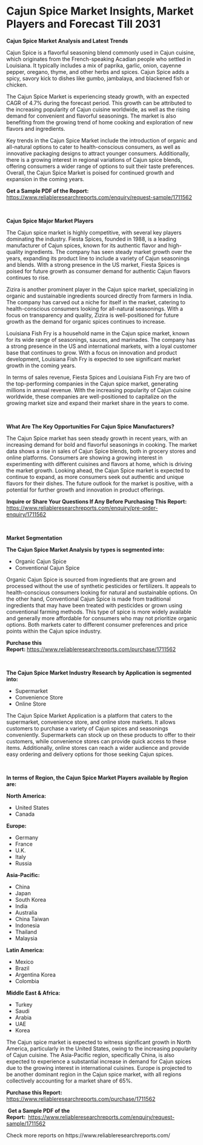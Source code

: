 <p><h1>Cajun Spice Market Insights, Market Players and Forecast Till 2031</h1></p><p><strong>Cajun Spice Market Analysis and Latest Trends</strong></p>
<p><p>Cajun Spice is a flavorful seasoning blend commonly used in Cajun cuisine, which originates from the French-speaking Acadian people who settled in Louisiana. It typically includes a mix of paprika, garlic, onion, cayenne pepper, oregano, thyme, and other herbs and spices. Cajun Spice adds a spicy, savory kick to dishes like gumbo, jambalaya, and blackened fish or chicken.</p><p>The Cajun Spice Market is experiencing steady growth, with an expected CAGR of 4.7% during the forecast period. This growth can be attributed to the increasing popularity of Cajun cuisine worldwide, as well as the rising demand for convenient and flavorful seasonings. The market is also benefiting from the growing trend of home cooking and exploration of new flavors and ingredients.</p><p>Key trends in the Cajun Spice Market include the introduction of organic and all-natural options to cater to health-conscious consumers, as well as innovative packaging designs to attract younger consumers. Additionally, there is a growing interest in regional variations of Cajun spice blends, offering consumers a wider range of options to suit their taste preferences. Overall, the Cajun Spice Market is poised for continued growth and expansion in the coming years.</p></p>
<p><strong>Get a Sample PDF of the Report:&nbsp;</strong> <a href="https://www.reliableresearchreports.com/enquiry/request-sample/1711562">https://www.reliableresearchreports.com/enquiry/request-sample/1711562</a></p>
<p>&nbsp;</p>
<p><strong>Cajun Spice Major Market Players</strong></p>
<p><p>The Cajun spice market is highly competitive, with several key players dominating the industry. Fiesta Spices, founded in 1988, is a leading manufacturer of Cajun spices, known for its authentic flavor and high-quality ingredients. The company has seen steady market growth over the years, expanding its product line to include a variety of Cajun seasonings and blends. With a strong presence in the US market, Fiesta Spices is poised for future growth as consumer demand for authentic Cajun flavors continues to rise.</p><p>Zizira is another prominent player in the Cajun spice market, specializing in organic and sustainable ingredients sourced directly from farmers in India. The company has carved out a niche for itself in the market, catering to health-conscious consumers looking for all-natural seasonings. With a focus on transparency and quality, Zizira is well-positioned for future growth as the demand for organic spices continues to increase.</p><p>Louisiana Fish Fry is a household name in the Cajun spice market, known for its wide range of seasonings, sauces, and marinades. The company has a strong presence in the US and international markets, with a loyal customer base that continues to grow. With a focus on innovation and product development, Louisiana Fish Fry is expected to see significant market growth in the coming years.</p><p>In terms of sales revenue, Fiesta Spices and Louisiana Fish Fry are two of the top-performing companies in the Cajun spice market, generating millions in annual revenue. With the increasing popularity of Cajun cuisine worldwide, these companies are well-positioned to capitalize on the growing market size and expand their market share in the years to come.</p></p>
<p>&nbsp;</p>
<p><strong>What Are The Key Opportunities For Cajun Spice Manufacturers?</strong></p>
<p><p>The Cajun Spice market has seen steady growth in recent years, with an increasing demand for bold and flavorful seasonings in cooking. The market data shows a rise in sales of Cajun Spice blends, both in grocery stores and online platforms. Consumers are showing a growing interest in experimenting with different cuisines and flavors at home, which is driving the market growth. Looking ahead, the Cajun Spice market is expected to continue to expand, as more consumers seek out authentic and unique flavors for their dishes. The future outlook for the market is positive, with a potential for further growth and innovation in product offerings.</p></p>
<p><strong>Inquire or Share Your Questions If Any Before Purchasing This Report:</strong> <a href="https://www.reliableresearchreports.com/enquiry/pre-order-enquiry/1711562">https://www.reliableresearchreports.com/enquiry/pre-order-enquiry/1711562</a></p>
<p>&nbsp;</p>
<p><strong>Market Segmentation</strong></p>
<p><strong>The Cajun Spice Market Analysis by types is segmented into:</strong></p>
<p><ul><li>Organic Cajun Spice</li><li>Conventional Cajun Spice</li></ul></p>
<p><p>Organic Cajun Spice is sourced from ingredients that are grown and processed without the use of synthetic pesticides or fertilizers. It appeals to health-conscious consumers looking for natural and sustainable options. On the other hand, Conventional Cajun Spice is made from traditional ingredients that may have been treated with pesticides or grown using conventional farming methods. This type of spice is more widely available and generally more affordable for consumers who may not prioritize organic options. Both markets cater to different consumer preferences and price points within the Cajun spice industry.</p></p>
<p><strong>Purchase this Report:&nbsp;</strong><a href="https://www.reliableresearchreports.com/purchase/1711562">https://www.reliableresearchreports.com/purchase/1711562</a></p>
<p>&nbsp;</p>
<p><strong>The Cajun Spice Market Industry Research by Application is segmented into:</strong></p>
<p><ul><li>Supermarket</li><li>Convenience Store</li><li>Online Store</li></ul></p>
<p><p>The Cajun Spice Market Application is a platform that caters to the supermarket, convenience store, and online store markets. It allows customers to purchase a variety of Cajun spices and seasonings conveniently. Supermarkets can stock up on these products to offer to their customers, while convenience stores can provide quick access to these items. Additionally, online stores can reach a wider audience and provide easy ordering and delivery options for those seeking Cajun spices.</p></p>
<p>&nbsp;</p>
<p><strong>In terms of Region, the Cajun Spice Market Players available by Region are:</strong></p>
<p>
    <p> <strong> North America: </strong>
        <ul>
            <li>United States</li>
            <li>Canada</li>
        </ul>
        </p> 
    <p> <strong> Europe: </strong>
        <ul>
            <li>Germany</li>
            <li>France</li>
            <li>U.K.</li>
            <li>Italy</li>
            <li>Russia</li>
        </ul>
        </p> 
    <p> <strong> Asia-Pacific: </strong>
        <ul>
            <li>China</li>
            <li>Japan</li>
            <li>South Korea</li>
            <li>India</li>
            <li>Australia</li>
            <li>China Taiwan</li>
            <li>Indonesia</li>
            <li>Thailand</li>
            <li>Malaysia</li>
        </ul>
        </p> 
    <p> <strong> Latin America: </strong>
        <ul>
            <li>Mexico</li>
            <li>Brazil</li>
            <li>Argentina Korea</li>
            <li>Colombia</li>
        </ul>
        </p> 
    <p> <strong> Middle East & Africa: </strong>
        <ul>
            <li>Turkey</li>
            <li>Saudi</li>
            <li>Arabia</li>
            <li>UAE</li>
            <li>Korea</li>
        </ul>
    </p>
    </p>
<p><p>The Cajun spice market is expected to witness significant growth in North America, particularly in the United States, owing to the increasing popularity of Cajun cuisine. The Asia-Pacific region, specifically China, is also expected to experience a substantial increase in demand for Cajun spices due to the growing interest in international cuisines. Europe is projected to be another dominant region in the Cajun spice market, with all regions collectively accounting for a market share of 65%.</p></p>
<p><strong>Purchase this Report: </strong><a href="https://www.reliableresearchreports.com/purchase/1711562">https://www.reliableresearchreports.com/purchase/1711562</a></p>
<p>&nbsp;<strong>Get a Sample PDF of the Report:&nbsp;&nbsp;</strong><a href="https://www.reliableresearchreports.com/enquiry/request-sample/1711562">https://www.reliableresearchreports.com/enquiry/request-sample/1711562</a></p>
<p><strong></strong></p>
<p>Check more reports on https://www.reliableresearchreports.com/</p>